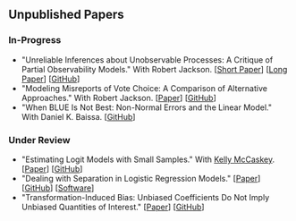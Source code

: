 ## Unpublished Papers

### In-Progress
- "Unreliable Inferences about Unobservable Processes: A Critique of Partial Observability Models." With Robert Jackson.
[[Short Paper](../papers/unreliable-short.pdf)]
[[Long Paper](../papers/unreliable.pdf)]
[[GitHub](https://github.com/carlislerainey/Unreliable)]
- "Modeling Misreports of Vote Choice: A Comparison of Alternative Approaches." With Robert Jackson.
[[Paper](../papers/misreports.pdf)]
[[GitHub](https://github.com/carlislerainey/misreports)]
- "When BLUE Is Not Best: Non-Normal Errors and the Linear Model." With Daniel K. Baissa.
[[GitHub](https://github.com/carlislerainey/heavy-tails)]

### Under Review

- "Estimating Logit Models with Small Samples." With [Kelly McCaskey](http://www.kellymccaskey.com).
[[Paper](../papers/small.pdf)]
[[GitHub](https://github.com/kellymccaskey/small)]
- "Dealing with Separation in Logistic Regression Models."
[[Paper](../papers/separation.pdf)]
[[GitHub](https://github.com/carlislerainey/priors-for-separation)]
[[Software](https://github.com/carlislerainey/separation)]
- "Transformation-Induced Bias: Unbiased Coefficients Do Not Imply Unbiased Quantities of Interest."
[[Paper](../papers/bias.pdf)]
[[GitHub](https://github.com/carlislerainey/transformation-induced-bias)]
